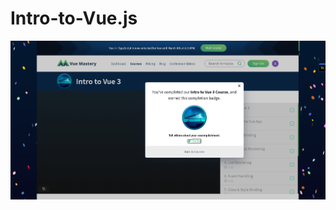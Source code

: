 # Intro-to-Vue.js


![certificate](https://github.com/AkifManzoor124/Intro-to-Vue.js/blob/master/Intro%20to%20Vue%20Certificate.png)
